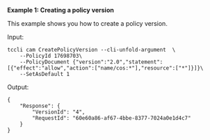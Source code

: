 **Example 1: Creating a policy version**

This example shows you how to create a policy version.

Input: 

```
tccli cam CreatePolicyVersion --cli-unfold-argument  \
    --PolicyId 17698703\
    --PolicyDocument {"version":"2.0","statement":[{"effect":"allow","action":["name/cos:*"],"resource":["*"]}]}\
    --SetAsDefault 1
```

Output: 
```
{
    "Response": {
        "VersionId": "4",
        "RequestId": "60e60a86-af67-4bbe-8377-7024a0e1d4c7"
    }
}
```

